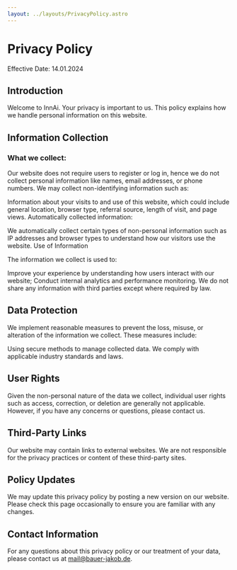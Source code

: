 ```yaml
---
layout: ../layouts/PrivacyPolicy.astro
---
```


# Privacy Policy

Effective Date: 14.01.2024

## Introduction

Welcome to InnAi. Your privacy is important to us. This policy explains how we handle personal information on this website.

## Information Collection

### What we collect:
Our website does not require users to register or log in, hence we do not collect personal information like names, email addresses, or phone numbers. We may collect non-identifying information such as:

Information about your visits to and use of this website, which could include general location, browser type, referral source, length of visit, and page views.
Automatically collected information:

We automatically collect certain types of non-personal information such as IP addresses and browser types to understand how our visitors use the website.
Use of Information

The information we collect is used to:

Improve your experience by understanding how users interact with our website;
Conduct internal analytics and performance monitoring.
We do not share any information with third parties except where required by law.

## Data Protection

We implement reasonable measures to prevent the loss, misuse, or alteration of the information we collect. These measures include:

Using secure methods to manage collected data.
We comply with applicable industry standards and laws.

## User Rights

Given the non-personal nature of the data we collect, individual user rights such as access, correction, or deletion are generally not applicable. However, if you have any concerns or questions, please contact us.

## Third-Party Links

Our website may contain links to external websites. We are not responsible for the privacy practices or content of these third-party sites.

## Policy Updates

We may update this privacy policy by posting a new version on our website. Please check this page occasionally to ensure you are familiar with any changes.

## Contact Information

For any questions about this privacy policy or our treatment of your data, please contact us at mail@bauer-jakob.de.